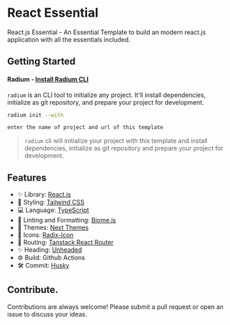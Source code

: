 # React Essential

React.js Essential - An Essential Template to build an modern react.js application with all the essentials included.

## Getting Started

#### Radium - [Install Radium CLI](https://github.com/silver-company/radium)

`radium` is an CLI tool to initialize any project. It'll install dependencies, initialize as git repository, and prepare your project for development.

```bash
radium init --with
```
```bash
enter the name of project and url of this template
```
> `radium` cli will initialize your project with this template and install dependencies, initialize as git repository and prepare your project for development.

## Features

- ✨ Library: [React.js](https://reactjs.org/)
- 🚀 Styling: [Tailwind CSS](https://tailwindcss.com/)
- 💻 Language: [TypeScript](https://www.typescriptlang.org/)
- 🧹 Linting and Formatting: [Biome.js](https://biomejs.dev/)
- 🎨 Themes: [Next Themes](https://github.com/pacocoursey/next-themes)
- 💄 Icons: [Radix-Icon](https://www.radix-ui.com/icons)
- 🚀 Routing: [Tanstack React Router](https://tanstack.com/router/)
- ✨ Heading: [Unheaded](https://github.com/unjs/unhead)
- ⚙️ Build: Github Actions
- 🛠 Commit: [Husky](https://typicode.github.io/husky/)

## Contribute.

Contributions are always welcome! Please submit a pull request or open an issue to discuss your ideas.